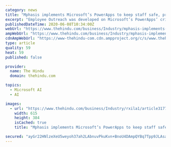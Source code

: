 ```yaml
---
category: news
title: "Mphasis implements Microsoft’s PowerApps to keep staff safe, productive"
excerpt: "Employee Outreach was developed on Microsoft’s PowerApps’ crisis communications template, released by Microsoft in March 2020."
publishedDateTime: 2020-06-08T10:34:00Z
webUrl: "https://www.thehindu.com/business/Industry/mphasis-implements-microsofts-powerapps-to-keep-staff-safe-productive/article31778109.ece"
ampWebUrl: "https://www.thehindu.com/business/Industry/mphasis-implements-microsofts-powerapps-to-keep-staff-safe-productive/article31778109.ece/amp/"
cdnAmpWebUrl: "https://www-thehindu-com.cdn.ampproject.org/c/s/www.thehindu.com/business/Industry/mphasis-implements-microsofts-powerapps-to-keep-staff-safe-productive/article31778109.ece/amp/"
type: article
quality: 59
heat: 59
published: false

provider:
  name: The Hindu
  domain: thehindu.com

topics:
  - Microsoft AI
  - AI

images:
  - url: "https://www.thehindu.com/business/Industry/rxila1/article31778219.ece/ALTERNATES/LANDSCAPE_615/WORKFROMHOME"
    width: 615
    height: 384
    isCached: true
    title: "Mphasis implements Microsoft’s PowerApps to keep staff safe, productive"

secured: "ayGr22HNlzeXeU5weyoh37ah2LAbnuvPkuKvn+BnoU4DAmpQYBq7Tpp9JLAsa3aQ478ZW1dbmGbCEQCU6CkoxGULlZ0h5uxZnjBB0opMW7bYzqS+oD+vLs2gbhpYynjsHk7rIs5RwdYPsemDPleEcgeptAdEQjmrxz70PGnnA1pPF69JSb1gpKdjFm35iI+PAMdM/8POtWR0wtaKO6tEMcvA/e5oz/E3Xc/d/xqFcCnPY+64Er+/wkqM8CyCpvO3ncMErJhqVVE6wPZNpWeulskQuV5MGIpa9IiBl0fwnUQz1VEZk0Qq5KPlk/x42W+6IjUGqs/mypTfvIrkoYtrcRV+1NNT0Str/jmbgkAJFasXOlSXi72U8hPnommIktlx3fI98+0Pcc6iUiNRnxfAhHGj5HwAUFqSnIySDEcv/eycpLtsIuagbaPICVC+s9MZ2C3X9/0NiCSlDh6s7cAJ6Hj+wktT6v3HZcnG4jevN0Q=;kyXe/ImcAnEnOgnYckoZpQ=="
---
```


